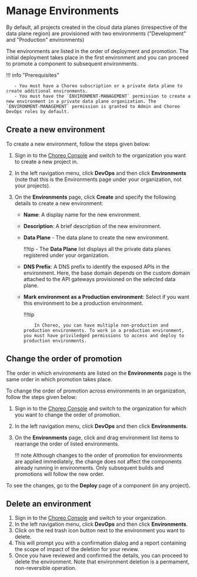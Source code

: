 # Manage Environments

By default, all projects created in the cloud data planes (irrespective of the data plane region) are provisioned with two environments ("Development" and "Production" environments)

The environments are listed in the order of deployment and promotion. The initial deployment takes place in the first environment and you can proceed to promote a component to subsequent environments.

!!! info "Prerequisites"

       - You must have a Choreo subscription or a private data plane to create additional environments.
       - You must have the `ENVIRONMENT-MANAGEMENT` permission to create a new environment in a private data plane organization. The `ENVIRONMENT-MANAGEMENT` permission is granted to Admin and Choreo DevOps roles by default.


## Create a new environment

To create a new environment, follow the steps given below:

1. Sign in to the [Choreo Console](https://console.choreo.dev/) and switch to the organization you want to create a new project in. 
2. In the left navigation menu, click **DevOps** and then click **Environments** (note that this is the Environments page under your organization, not your projects).
3. On the **Environments** page, click **Create** and specify the following details to create a new environment:
   
    - **Name**: A display name for the new environment.
    - **Description**: A brief description of the new environment.
    - **Data Plane** - The data plane to create the new environment.

        !!!tip
            - The **Data Plane** list displays all the private data planes registered under your organization. 

    - **DNS Prefix**: A DNS prefix to identify the exposed APIs in the environment. Here, the base domain depends on the custom domain attached to the API gateways provisioned on the selected data plane.
    - **Mark environment as a Production environment**: Select if you want this environment to be a production environment.
  
        !!!tip

              In Choreo, you can have multiple non-production and production environments. To work in a production environment, you must have priviledged permissions to access and deploy to production environments. 


## Change the order of promotion

The order in which environments are listed on the **Environments** page is the same order in which promotion takes place.

To change the order of promotion across environments in an organization, follow the steps given below:

1. Sign in to the [Choreo Console](https://console.choreo.dev/) and switch to the organization for which you want to change the order of promotion.
2. In the left navigation menu, click **DevOps** and then click **Environments**. 
3. On the **Environments** page, click and drag environment list items to rearrange the order of listed environments.

    !!! note
        Although changes to the order of promotion for environments are applied immediately, the change does not affect the components already running in environments. Only subsequent builds and promotions will follow the new order.

To see the changes, go to the **Deploy** page of a component (in any project).

## Delete an environment

1. Sign in to the [Choreo Console](https://console.choreo.dev/) and switch to your organization.
2. In the left navigation menu, click **DevOps** and then click **Environments**. 
3. Click on the red trash icon button next to the environment you want to delete.
4. This will prompt you with a confirmation dialog and a report containing the scope of impact of the deletion for your review.
5. Once you have reviewed and confirmed the details, you can proceed to delete the environment. Note that environment deletion is a permament, non-reversible operation.

